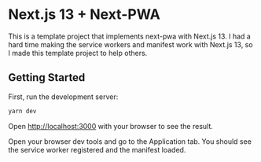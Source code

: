 # Next.js 13 + Next-PWA

This is a template project that implements next-pwa with Next.js 13. I had a hard time making the service workers and manifest work with Next.js 13, so I made this template project to help others.

## Getting Started

First, run the development server:

```bash
yarn dev
```

Open [http://localhost:3000](http://localhost:3000) with your browser to see the result.

Open your browser dev tools and go to the Application tab. You should see the service worker registered and the manifest loaded.
